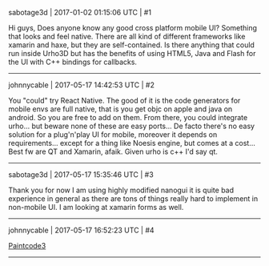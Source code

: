 sabotage3d | 2017-01-02 01:15:06 UTC | #1

Hi guys,
Does anyone know any good cross platform mobile UI? Something that looks and feel native. There are all kind of different frameworks like xamarin and haxe, but they are self-contained. Is there anything that could run inside Urho3D but has the benefits of using HTML5, Java and Flash for the UI with C++ bindings for callbacks.

-------------------------

johnnycable | 2017-05-17 14:42:53 UTC | #2

You "could" try React Native.
The good of it is the code generators for mobile envs are full native, that is you get objc on apple and java on android. So you are free to add on them.
From there, you could integrate urho... but beware none of these are easy ports... 
De facto there's no easy solution for a plug'n'play UI for mobile, moreover it depends on requirements... except for a thing like Noesis engine, but comes at a cost...
Best fw are QT and Xamarin, afaik.
Given urho is c++ I'd say qt.

-------------------------

sabotage3d | 2017-05-17 15:35:46 UTC | #3

Thank you for now I am using highly modified nanogui it is quite bad experience in general as there are tons of things really hard to implement in non-mobile UI. I am looking at xamarin forms as well.

-------------------------

johnnycable | 2017-05-17 16:52:23 UTC | #4

[Paintcode3](https://www.paintcodeapp.com/new)

-------------------------

